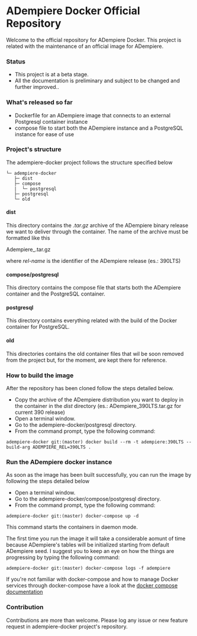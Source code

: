 # ADempiere Docker Official Repository

Welcome to the official repository for ADempiere Docker. This project is related 
with the maintenance of an official image for ADempiere.

### Status 

* This project is at a beta stage.
* All the documentation is preliminary and subject to be changed and further improved..

### What's released so far

* Dockerfile for an ADempiere image that connects to an external Postgresql container instance
* compose file to start both the ADempiere instance and a PostgreSQL instance for ease of use

### Project's structure

The adempiere-docker project follows the structure specified below

```
└─ adempiere-docker
   ├─ dist
   ├─ compose
   |  └─ postgresql
   ├─ postgresql
   └─ old
```

#### dist
This directory contains the _.tar.gz_ archive of the ADempiere binary release 
we want to deliver through the container. The name of the archive must be 
formatted like this

Adempiere_<rel-name>.tar.gz

where _rel-name_ is the identifier of the ADempiere release (es.: 390LTS)

#### compose/postgresql

This directory contains the compose file that starts both the ADempiere container 
and the PostgreSQL container.

#### postgresql

This directory contains everything related with the build of the Docker 
container for PostgreSQL.

#### old 

This directories contains the old container files that wil be soon removed from 
the project but, for the moment, are kept there for reference.

### How to build the image

After the repository has been cloned follow the steps detailed below.

* Copy the archive of the ADempiere distribution you want to deploy in the 
container in the _dist_ directory (es.: ADempiere_390LTS.tar.gz for current 
390 release)
* Open a terminal window.
* Go to the adempiere-docker/postgresql directory. 
* From the command prompt, type the following command:

```
adempiere-docker git:(master) docker build --rm -t adempiere:390LTS --build-arg ADEMPIERE_REL=390LTS .
```

### Run the ADempiere docker instance

As soon as the image has been built successfully, you can run the image by following the
steps detailed below

* Open a terminal window.
* Go to the adempiere-docker/compose/postgresql directory. 
* From the command prompt, type the following command:

```
adempiere-docker git:(master) docker-compose up -d
```

This command starts the containers in daemon mode.

The first time you run the image it will take a considerable aomunt of time because
ADempiere's tables will be initialized starting from default ADempiere seed. I suggest
you to keep an eye on how the things are progressing by typing the following command:

```
adempiere-docker git:(master) docker-compose logs -f adempiere
```

If you're not familiar with docker-compose and how to manage Docker services through docker-compose have a 
look at the [docker compose documentation](https://docs.docker.com/compose)

### Contribution

Contributions are more than welcome. Please log any issue or new feature request in 
adempiere-docker project's repository.





